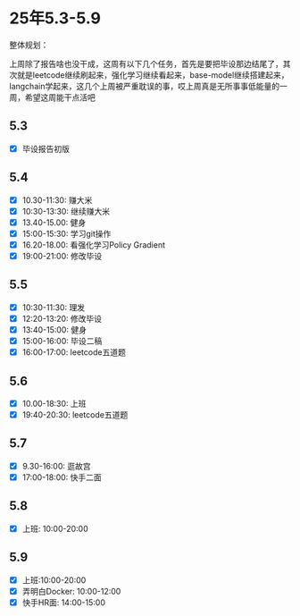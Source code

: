 # 25年5.3-5.9

整体规划：

上周除了报告啥也没干成，这周有以下几个任务，首先是要把毕设那边结尾了，其次就是leetcode继续刷起来，强化学习继续看起来，base-model继续搭建起来，langchain学起来，这几个上周被严重耽误的事，哎上周真是无所事事低能量的一周，希望这周能干点活吧

## 5.3

- [x] 毕设报告初版

## 5.4

- [x] 10.30-11:30: 赚大米
- [x] 10:30-13:30: 继续赚大米
- [x] 13.40-15.00: 健身
- [x] 15:00-15:30: 学习git操作
- [x] 16.20-18.00: 看强化学习Policy Gradient
- [x] 19:00-21:00: 修改毕设

## 5.5

- [x] 10:30-11:30: 理发
- [x] 12:20-13:20: 修改毕设
- [x] 13:40-15:00: 健身
- [x] 15:00-16:00: 毕设二稿
- [x] 16:00-17:00: leetcode五道题

## 5.6

- [x] 10.00-18:30: 上班
- [x] 19:40-20:30: leetcode五道题

## 5.7

- [x] 9.30-16:00: 逛故宫
- [x] 17:00-18:00: 快手二面

## 5.8

- [x] 上班: 10:00-20:00

## 5.9

- [x] 上班:10:00-20:00
- [x] 弄明白Docker: 10:00-12:00
- [x] 快手HR面: 14:00-15:00